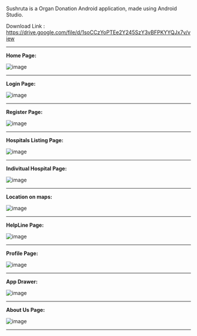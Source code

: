 Sushruta is a Organ Donation Android application, made using Android Studio.


Download Link :
https://drive.google.com/file/d/1soCCzYoPTEe2Y245SzY3vBFPKYYQJx7v/view


-----------------------------------------------------------------------------------

**Home Page:**


![image](https://github.com/user-attachments/assets/2344c22e-90ea-42b9-98ff-ce6a31f94b6a)


-----------------------------------------------------------------------------------

**Login Page:**


![image](https://github.com/user-attachments/assets/fa09d0af-c721-4efb-9992-8bb85f10940e)


-----------------------------------------------------------------------------------

**Register Page:**


![image](https://github.com/user-attachments/assets/a994beaa-e713-48b8-9174-12d796df4bc7)


-----------------------------------------------------------------------------------

**Hospitals Listing Page:**


![image](https://github.com/user-attachments/assets/6271c3c8-40de-4d11-9a67-6e1ddff772b3)


-----------------------------------------------------------------------------------

**Indivitual Hospital Page:**


![image](https://github.com/user-attachments/assets/c5c4f4b7-21da-4fbb-9fe8-725c295a0722)


-----------------------------------------------------------------------------------

**Location on maps:**


![image](https://github.com/user-attachments/assets/de889af3-5fe8-4859-bd60-be0e2bda7526)


-----------------------------------------------------------------------------------

**HelpLine Page:**


![image](https://github.com/user-attachments/assets/f5403015-5d1a-47b5-93a3-7b3bdc6a1067)


-----------------------------------------------------------------------------------

**Profile Page:**


![image](https://github.com/user-attachments/assets/23ba5c2c-a78f-4a0c-9da1-eba888d7a9fa)


-----------------------------------------------------------------------------------

**App Drawer:**


![image](https://github.com/user-attachments/assets/428061e1-a6b7-4e29-a207-507750889004)


-----------------------------------------------------------------------------------

**About Us Page:**


![image](https://github.com/user-attachments/assets/6e7979ea-094c-4a6c-a961-28ef467a974c)


-----------------------------------------------------------------------------------

